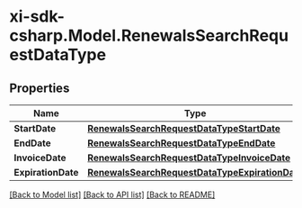 # xi-sdk-csharp.Model.RenewalsSearchRequestDataType

## Properties

Name | Type | Description | Notes
------------ | ------------- | ------------- | -------------
**StartDate** | [**RenewalsSearchRequestDataTypeStartDate**](RenewalsSearchRequestDataTypeStartDate.md) |  | [optional] 
**EndDate** | [**RenewalsSearchRequestDataTypeEndDate**](RenewalsSearchRequestDataTypeEndDate.md) |  | [optional] 
**InvoiceDate** | [**RenewalsSearchRequestDataTypeInvoiceDate**](RenewalsSearchRequestDataTypeInvoiceDate.md) |  | [optional] 
**ExpirationDate** | [**RenewalsSearchRequestDataTypeExpirationDate**](RenewalsSearchRequestDataTypeExpirationDate.md) |  | [optional] 

[[Back to Model list]](../README.md#documentation-for-models) [[Back to API list]](../README.md#documentation-for-api-endpoints) [[Back to README]](../README.md)

